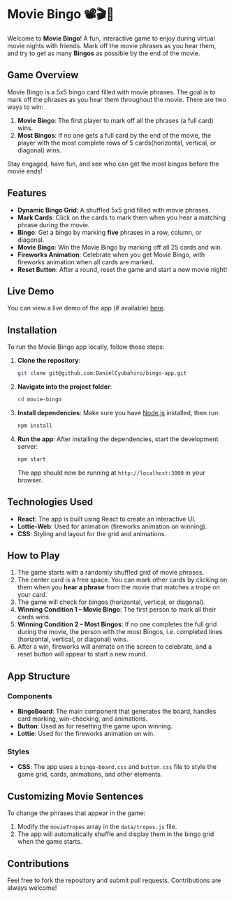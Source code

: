 # Movie Bingo 📽️🎬🍿

Welcome to **Movie Bingo**! A fun, interactive game to enjoy during virtual movie nights with friends. Mark off the movie phrases as you hear them, and try to get as many **Bingos** as possible by the end of the movie. 

## Game Overview

Movie Bingo is a 5x5 bingo card filled with movie phrases. The goal is to mark off the phrases as you hear them throughout the movie. There are two ways to win:

1. **Movie Bingo**: The first player to mark off all the phrases (a full card) wins.
2. **Most Bingos**: If no one gets a full card by the end of the movie, the player with the most complete rows of 5 cards(horizontal, vertical, or diagonal) wins.

Stay engaged, have fun, and see who can get the most bingos before the movie ends!

## Features

- **Dynamic Bingo Grid**: A shuffled 5x5 grid filled with movie phrases.
- **Mark Cards**: Click on the cards to mark them when you hear a matching phrase during the movie.
- **Bingo**: Get a bingo by marking **five** phrases in a row, column, or diagonal.
- **Movie Bingo**: Win the Movie Bingo by marking off all 25 cards and win.
- **Fireworks Animation**: Celebrate when you get Movie Bingo, with fireworks animation when all cards are marked.
- **Reset Button**: After a round, reset the game and start a new movie night!

## Live Demo

You can view a live demo of the app (if available) [here](https://moviebingo.netlify.app/).

## Installation

To run the Movie Bingo app locally, follow these steps:

1. **Clone the repository**:
   ```bash
   git clone git@github.com:DanielCyubahiro/bingo-app.git
   ```

2. **Navigate into the project folder**:
   ```bash
   cd movie-bingo
   ```

3. **Install dependencies**:
   Make sure you have [Node.js](https://nodejs.org) installed, then run:
   ```bash
   npm install
   ```

4. **Run the app**:
   After installing the dependencies, start the development server:
   ```bash
   npm start
   ```

   The app should now be running at `http://localhost:3000` in your browser.

## Technologies Used

- **React**: The app is built using React to create an interactive UI.
- **Lottie-Web**: Used for animation (fireworks animation on winning).
- **CSS**: Styling and layout for the grid and animations.

## How to Play

1. The game starts with a randomly shuffled grid of movie phrases.
2. The center card is a free space. You can mark other cards by clicking on them when you **hear a phrase** from the movie that matches a trope on your card.
3. The game will check for bingos (horizontal, vertical, or diagonal).
4. **Winning Condition 1 – Movie Bingo**: The first person to mark all their cards wins.
5. **Winning Condition 2 – Most Bingos**: If no one completes the full grid during the movie, the person with the most Bingos, i.e. completed lines (horizontal, vertical, or diagonal) wins.
6. After a win, fireworks will animate on the screen to celebrate, and a reset button will appear to start a new round.

## App Structure

### Components

- **BingoBoard**: The main component that generates the board, handles card marking, win-checking, and animations.
- **Button**: Used as for resetting the game upon winning.
- **Lottie**: Used for the fireworks animation on win.

### Styles

- **CSS**: The app uses a `bingo-board.css` and `button.css` file to style the game grid, cards, animations, and other elements.

## Customizing Movie Sentences

To change the phrases that appear in the game:

1. Modify the `movieTropes` array in the `data/tropes.js` file.
2. The app will automatically shuffle and display them in the bingo grid when the game starts.

## Contributions

Feel free to fork the repository and submit pull requests. Contributions are always welcome!
